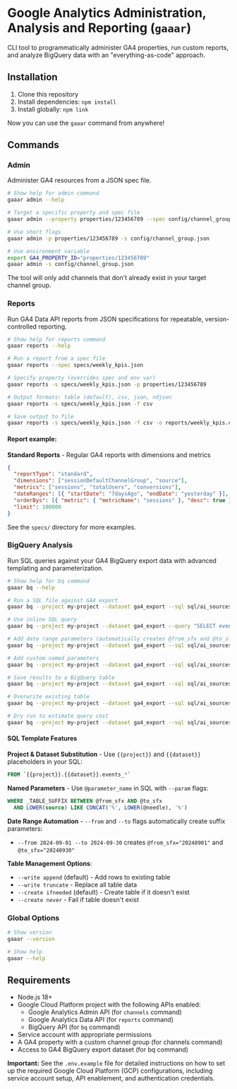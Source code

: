 # Google Analytics Administration, Analysis and Reporting (`gaaar`)

CLI tool to programmatically administer GA4 properties, run custom reports, and analyze BigQuery data with an "everything-as-code" approach.

## Installation

1. Clone this repository
2. Install dependencies: `npm install`
3. Install globally: `npm link`

Now you can use the `gaaar` command from anywhere!

## Commands

### Admin

Administer GA4 resources from a JSON spec file. 

```bash
# Show help for admin command
gaaar admin --help

# Target a specific property and spec file
gaaar admin --property properties/123456789 --spec config/channel_group.json

# Use short flags
gaaar admin -p properties/123456789 -s config/channel_group.json

# Use environment variable
export GA4_PROPERTY_ID="properties/123456789"
gaaar admin -s config/channel_group.json
```

The tool will only add channels that don't already exist in your target channel group.

### Reports

Run GA4 Data API reports from JSON specifications for repeatable, version-controlled reporting.

```bash
# Show help for reports command
gaaar reports --help

# Run a report from a spec file
gaaar reports --spec specs/weekly_kpis.json

# Specify property (overrides spec and env var)
gaaar reports -s specs/weekly_kpis.json -p properties/123456789

# Output formats: table (default), csv, json, ndjson
gaaar reports -s specs/weekly_kpis.json -f csv

# Save output to file
gaaar reports -s specs/weekly_kpis.json -f csv -o reports/weekly_kpis.csv
```

#### Report example:

**Standard Reports** - Regular GA4 reports with dimensions and metrics
```json
{
  "reportType": "standard",
  "dimensions": ["sessionDefaultChannelGroup", "source"],
  "metrics": ["sessions", "totalUsers", "conversions"],
  "dateRanges": [{ "startDate": "7daysAgo", "endDate": "yesterday" }],
  "orderBys": [{ "metric": { "metricName": "sessions" }, "desc": true }],
  "limit": 100000
}
```

See the `specs/` directory for more examples.

### BigQuery Analysis

Run SQL queries against your GA4 BigQuery export data with advanced templating and parameterization.

```bash
# Show help for bq command
gaaar bq --help

# Run a SQL file against GA4 export
gaaar bq --project my-project --dataset ga4_export --sql sql/ai_sources_daily.sql

# Use inline SQL query
gaaar bq --project my-project --dataset ga4_export --query "SELECT event_date, COUNT(*) as events FROM \`{{project}}.{{dataset}}.events_*\` WHERE _TABLE_SUFFIX BETWEEN '20240901' AND '20240930' GROUP BY event_date ORDER BY event_date"

# Add date range parameters (automatically creates @from_sfx and @to_sfx params)
gaaar bq --project my-project --dataset ga4_export --sql sql/ai_sources_daily.sql --from 2024-09-01 --to 2024-09-30

# Add custom named parameters
gaaar bq --project my-project --dataset ga4_export --sql sql/ai_sources_daily.sql --param needle="chatgpt" --param country="US"

# Save results to a BigQuery table
gaaar bq --project my-project --dataset ga4_export --sql sql/ai_sources_daily.sql --dest ai_traffic_daily

# Overwrite existing table
gaaar bq --project my-project --dataset ga4_export --sql sql/ai_sources_daily.sql --dest ai_traffic_daily --write truncate

# Dry run to estimate query cost
gaaar bq --project my-project --dataset ga4_export --sql sql/ai_sources_daily.sql --dry-run
```

#### SQL Template Features

**Project & Dataset Substitution** - Use `{{project}}` and `{{dataset}}` placeholders in your SQL:
```sql
FROM `{{project}}.{{dataset}}.events_*`
```

**Named Parameters** - Use `@parameter_name` in SQL with `--param` flags:
```sql
WHERE _TABLE_SUFFIX BETWEEN @from_sfx AND @to_sfx
  AND LOWER(source) LIKE CONCAT('%', LOWER(@needle), '%')
```

**Date Range Automation** - `--from` and `--to` flags automatically create suffix parameters:
- `--from 2024-09-01 --to 2024-09-30` creates `@from_sfx="20240901"` and `@to_sfx="20240930"`

**Table Management Options**:
- `--write append` (default) - Add rows to existing table
- `--write truncate` - Replace all table data
- `--create ifneeded` (default) - Create table if it doesn't exist
- `--create never` - Fail if table doesn't exist

### Global Options

```bash
# Show version
gaaar --version

# Show help
gaaar --help
```

## Requirements

- Node.js 18+
- Google Cloud Platform project with the following APIs enabled:
  - Google Analytics Admin API (for `channels` command)
  - Google Analytics Data API (for `reports` command)
  - BigQuery API (for `bq` command)
- Service account with appropriate permissions
- A GA4 property with a custom channel group (for channels command)
- Access to GA4 BigQuery export dataset (for bq command)

**Important:** See the `.env.example` file for detailed instructions on how to set up the required Google Cloud Platform (GCP) configurations, including service account setup, API enablement, and authentication credentials.
